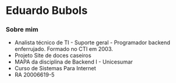 # Eduardo Bubols 


### Sobre mim

- Analista técnico de TI - Suporte geral - Programador backend enferrujado. Formado no CTI em 2003.
- Projeto Site de doces caseiros
- MAPA da disciplina de Backend I - Unicesumar
- Curso de Sistemas Para Internet
- RA 20006619-5